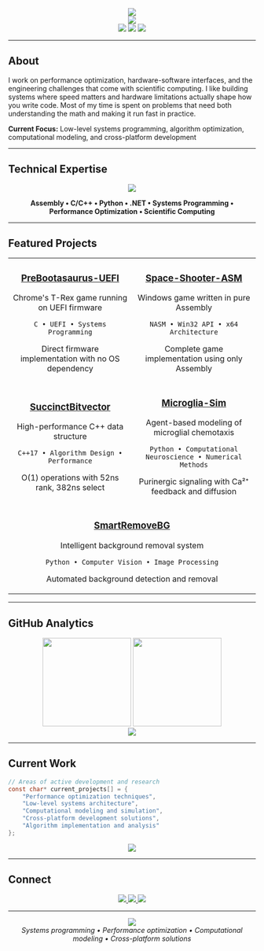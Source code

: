 <div align="center">
  <img src="https://readme-typing-svg.herokuapp.com?font=JetBrains+Mono&size=24&duration=3000&pause=1000&color=2F81F7&center=true&vCenter=true&width=500&lines=Assembly+%E2%80%A2+C%2FC%2B%2B+%E2%80%A2+Python+%E2%80%A2+.NET;" />
</div>

<div align="center">
  <img src="https://capsule-render.vercel.app/api?type=waving&color=gradient&customColorList=12,20,14&height=100&section=header&fontSize=0&fontColor=fff&animation=fadeIn"/>
</div>

<div align="center">
  <img src="https://komarev.com/ghpvc/?username=vladamisici&label=Profile%20Views&color=2F81F7&style=flat-square" />
  <img src="https://img.shields.io/github/followers/vladamisici?label=Followers&style=social" />
  <img src="https://img.shields.io/badge/Location-Romania-informational?style=flat-square&color=2F81F7" />
</div>

---

## About

I work on performance optimization, hardware-software interfaces, and the engineering challenges that come with scientific computing. I like building systems where speed matters and hardware limitations actually shape how you write code. Most of my time is spent on problems that need both understanding the math and making it run fast in practice.

**Current Focus:** Low-level systems programming, algorithm optimization, computational modeling, and cross-platform development

---

## Technical Expertise

<div align="center">
  <img src="https://skillicons.dev/icons?i=c,cpp,cs,py,dotnet,git,github,windows,linux&theme=light" />
</div>

<div align="center">
  
**Assembly • C/C++ • Python • .NET • Systems Programming • Performance Optimization • Scientific Computing**
  
</div>

---

## Featured Projects

<table align="center">
<tr>
<td align="center" width="50%">

### [PreBootasaurus-UEFI](https://github.com/vladamisici/PreBootasaurus-UEFI)
Chrome's T-Rex game running on UEFI firmware
```
C • UEFI • Systems Programming
```
Direct firmware implementation with no OS dependency

</td>
<td align="center" width="50%">

### [Space-Shooter-ASM](https://github.com/vladamisici/space-shooter-asm)  
Windows game written in pure Assembly
```
NASM • Win32 API • x64 Architecture
```
Complete game implementation using only Assembly

</td>
</tr>
<tr>
<td align="center" width="50%">

### [SuccinctBitvector](https://github.com/vladamisici/SuccinctBitvector)
High-performance C++ data structure
```
C++17 • Algorithm Design • Performance
```
O(1) operations with 52ns rank, 382ns select

</td>
<td align="center" width="50%">

### [Microglia-Sim](https://github.com/vladamisici/microglia_sim)
Agent-based modeling of microglial chemotaxis
```
Python • Computational Neuroscience • Numerical Methods
```
Purinergic signaling with Ca²⁺ feedback and diffusion

</td>
</tr>
<tr>
<td align="center" colspan="2">

### [SmartRemoveBG](https://github.com/vladamisici/SmartRemoveBG)
Intelligent background removal system
```
Python • Computer Vision • Image Processing
```
Automated background detection and removal

</td>
</tr>
</table>

---

## GitHub Analytics

<div align="center">
  <img height="180em" src="https://github-readme-stats.vercel.app/api?username=vladamisici&show_icons=true&theme=default&include_all_commits=true&count_private=true&border_color=e4e2e2&icon_color=2F81F7&title_color=2F81F7&text_color=333&bg_color=ffffff"/>
  <img height="180em" src="https://github-readme-stats.vercel.app/api/top-langs/?username=vladamisici&layout=compact&theme=default&border_color=e4e2e2&title_color=2F81F7&text_color=333&bg_color=ffffff"/>
</div>

<div align="center">
  <img src="https://github-readme-streak-stats.herokuapp.com/?user=vladamisici&theme=default&hide_border=false&border=e4e2e2&background=ffffff&stroke=2F81F7&ring=2F81F7&fire=2F81F7&currStreakLabel=2F81F7" />
</div>

---

## Current Work

```c
// Areas of active development and research
const char* current_projects[] = {
    "Performance optimization techniques",
    "Low-level systems architecture",
    "Computational modeling and simulation",
    "Cross-platform development solutions",
    "Algorithm implementation and analysis"
};
```

<div align="center">
  <img src="https://github-readme-activity-graph.vercel.app/graph?username=vladamisici&theme=minimal&hide_border=true&area=true&custom_title=Development%20Activity"/>
</div>

---

## Connect

<div align="center">
  <a href="https://github.com/vladamisici">
    <img src="https://img.shields.io/badge/GitHub-181717?style=for-the-badge&logo=github&logoColor=white" />
  </a>
  <a href="https://www.linkedin.com/in/vladamisici/">
    <img src="https://img.shields.io/badge/LinkedIn-0A66C2?style=for-the-badge&logo=linkedin&logoColor=white" />
  </a>
  <a href="mailto:vladamisici1@gmail.com">
    <img src="https://img.shields.io/badge/Email-EA4335?style=for-the-badge&logo=gmail&logoColor=white" />
  </a>
</div>

---

<div align="center">
  <img src="https://capsule-render.vercel.app/api?type=waving&color=gradient&customColorList=12,20,14&height=80&section=footer&fontSize=0&fontColor=fff&animation=fadeIn"/>
</div>

<div align="center">
  <i>Systems programming • Performance optimization • Computational modeling • Cross-platform solutions</i>
</div>
